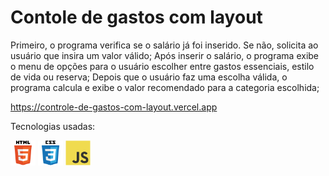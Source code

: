 
# Contole de gastos com layout
Primeiro, o programa verifica se o salário já foi inserido. Se não, solicita ao usuário que insira um valor válido; Após inserir o salário, o programa exibe o menu de opções para o usuário escolher entre gastos essenciais, estilo de vida ou reserva; Depois que o usuário faz uma escolha válida, o programa calcula e exibe o valor recomendado para a categoria escolhida; 

https://controle-de-gastos-com-layout.vercel.app

Tecnologias usadas:

<img src="https://raw.githubusercontent.com/devicons/devicon/master/icons/html5/html5-original-wordmark.svg" alt="html5" width="40" height="40"/> <img src="https://raw.githubusercontent.com/devicons/devicon/master/icons/css3/css3-original-wordmark.svg" alt="css3" width="40" height="40"/>  <img src="https://raw.githubusercontent.com/devicons/devicon/master/icons/javascript/javascript-original.svg" alt="javascript" width="40" height="40"/>  </a>



